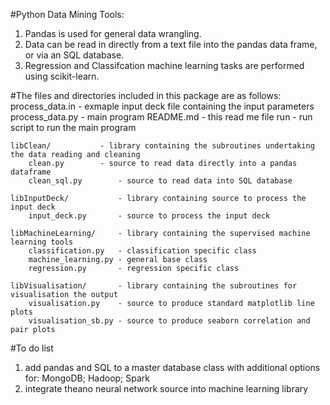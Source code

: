 #Python Data Mining Tools:
1) Pandas is used for general data wrangling.
2) Data can be read in directly from a text file into the pandas data frame, or via an SQL database.
3) Regression and Classifcation machine learning tasks are performed using scikit-learn.

#The files and directories included in this package are as follows:
	process_data.in			- exmaple input deck file containing the input parameters
	process_data.py			- main program
	README.md			- this read me file
	run				- run script to run the main program

	libClean/			- library containing the subroutines undertaking the data reading and cleaning
		clean.py		- source to read data directly into a pandas dataframe
		clean_sql.py		- source to read data into SQL database

	libInputDeck/			- library containing source to process the input deck
		input_deck.py		- source to process the input deck

	libMachineLearning/		- library containing the supervised machine learning tools
		classification.py	- classification specific class
		machine_learning.py	- general base class
		regression.py		- regression specific class

	libVisualisation/		- library containing the subroutines for visualisation the output
		visualisation.py	- source to produce standard matplotlib line plots
		visualisation_sb.py	- source to produce seaborn correlation and pair plots

#To do list
1) add pandas and SQL to a master database class with additional options for: MongoDB; Hadoop; Spark
2) integrate theano neural network source into machine learning library
